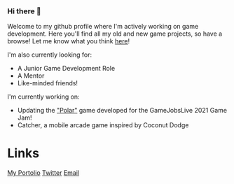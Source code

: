 ### Hi there 👋

Welcome to my github profile where I'm actively working on game development.
Here you'll find all my old and new game projects, so have a browse!
Let me know what you think [here](https://www.twitter.com/AlexDonisthorpe)!

I'm also currently looking for:
 * A Junior Game Development Role
 * A Mentor
 * Like-minded friends!

I'm currently working on:
 * Updating the ["Polar"](https://alixxir.itch.io/polar) game developed for the GameJobsLive 2021 Game Jam!
 * Catcher, a mobile arcade game inspired by Coconut Dodge

# Links
[My Portolio](https://alex.donisthorpe.me)
[Twitter](https://www.twitter.com)
[Email](alex@donisthorpe.me)


<!--
**AlexDonisthorpe/AlexDonisthorpe** is a ✨ _special_ ✨ repository because its `README.md` (this file) appears on your GitHub profile.

Here are some ideas to get you started:

- 🔭 I’m currently working on ...
- 🌱 I’m currently learning ...
- 👯 I’m looking to collaborate on ...
- 🤔 I’m looking for help with ...
- 💬 Ask me about ...
- 📫 How to reach me: ...
- 😄 Pronouns: ...
- ⚡ Fun fact: ...
-->
